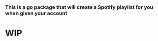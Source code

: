 ### This is a go package that will create a Spotify playlist for you when given your account

# WIP
